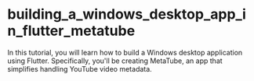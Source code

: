 # building_a_windows_desktop_app_in_flutter_metatube
In this tutorial, you will learn how to build a Windows desktop application using Flutter. Specifically, you'll be creating MetaTube, an app that simplifies handling YouTube video metadata. 
